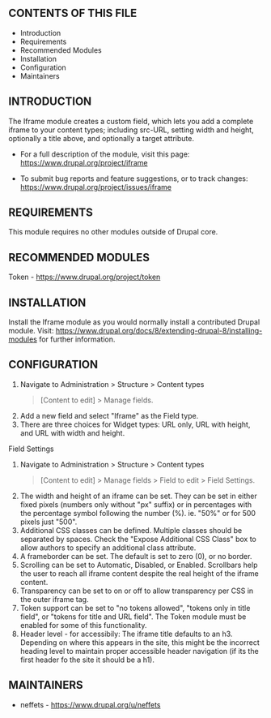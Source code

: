 ## CONTENTS OF THIS FILE

* Introduction
* Requirements
* Recommended Modules
* Installation
* Configuration
* Maintainers


## INTRODUCTION

The Iframe module creates a custom field, which lets you add a complete iframe
to your content types; including src-URL, setting width and height, optionally
a title above, and optionally a target attribute.

* For a full description of the module, visit this page:
https://www.drupal.org/project/iframe

* To submit bug reports and feature suggestions, or to track changes:
https://www.drupal.org/project/issues/iframe


## REQUIREMENTS

This module requires no other modules outside of Drupal core.


## RECOMMENDED MODULES

Token - https://www.drupal.org/project/token


## INSTALLATION

Install the Iframe module as you would normally install a contributed Drupal
module.
Visit: https://www.drupal.org/docs/8/extending-drupal-8/installing-modules
for further information.


## CONFIGURATION

1. Navigate to Administration > Structure > Content types
   > [Content to edit] > Manage fields.
2. Add a new field and select "Iframe" as the Field type.
3. There are three choices for Widget types: URL only, URL with height,
   and URL with width and height.

Field Settings
1. Navigate to Administration > Structure > Content types
   > [Content to edit] > Manage fields > Field to edit > Field Settings.
2. The width and height of an iframe can be set.
   They can be set in either fixed pixels (numbers only without "px" suffix) or
   in percentages with the percentage symbol following the number (%).
   ie. "50%" or for 500 pixels just "500".
3. Additional CSS classes can be defined.
   Multiple classes should be separated by spaces.
   Check the "Expose Additional CSS Class" box to allow authors to specify an
   additional class attribute.
4. A frameborder can be set. The default is set to zero (0), or no border.
5. Scrolling can be set to Automatic, Disabled, or Enabled.
   Scrollbars help the user to reach all iframe content despite the real height
   of the iframe content.
6. Transparency can be set to on or off to allow transparency per CSS in the
   outer iframe tag.
7. Token support can be set to "no tokens allowed",
   "tokens only in title field", or "tokens for title and URL field".
   The Token module must be enabled for some of this functionality.
8. Header level - for accessibily:
   The iframe title defaults to an h3. Depending on where this appears in
   the site, this might be the incorrect heading level to maintain proper
   accessible header navigation (if its the first header fo the site it
   should be a h1).


## MAINTAINERS

* neffets - https://www.drupal.org/u/neffets
